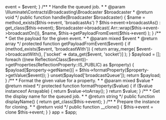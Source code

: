 <?php

namespace Illuminate\Broadcasting;

use ReflectionClass;
use ReflectionProperty;
use Illuminate\Support\Arr;
use Illuminate\Bus\Queueable;
use Illuminate\Contracts\Queue\ShouldQueue;
use Illuminate\Contracts\Support\Arrayable;
use Illuminate\Contracts\Broadcasting\Broadcaster;

class BroadcastEvent implements ShouldQueue
{
    use Queueable;

    /**
     * The event instance.
     *
     * @var mixed
     */
    public $event;

    /**
     * Create a new job handler instance.
     *
     * @param  mixed  $event
     * @return void
     */
    public function __construct($event)
    {
        $this->event = $event;
    }

    /**
     * Handle the queued job.
     *
     * @param  \Illuminate\Contracts\Broadcasting\Broadcaster  $broadcaster
     * @return void
     */
    public function handle(Broadcaster $broadcaster)
    {
        $name = method_exists($this->event, 'broadcastAs')
                ? $this->event->broadcastAs() : get_class($this->event);

        $broadcaster->broadcast(
            Arr::wrap($this->event->broadcastOn()), $name,
            $this->getPayloadFromEvent($this->event)
        );
    }

    /**
     * Get the payload for the given event.
     *
     * @param  mixed  $event
     * @return array
     */
    protected function getPayloadFromEvent($event)
    {
        if (method_exists($event, 'broadcastWith')) {
            return array_merge(
                $event->broadcastWith(), ['socket' => data_get($event, 'socket')]
            );
        }

        $payload = [];

        foreach ((new ReflectionClass($event))->getProperties(ReflectionProperty::IS_PUBLIC) as $property) {
            $payload[$property->getName()] = $this->formatProperty($property->getValue($event));
        }

        unset($payload['broadcastQueue']);

        return $payload;
    }

    /**
     * Format the given value for a property.
     *
     * @param  mixed  $value
     * @return mixed
     */
    protected function formatProperty($value)
    {
        if ($value instanceof Arrayable) {
            return $value->toArray();
        }

        return $value;
    }

    /**
     * Get the display name for the queued job.
     *
     * @return string
     */
    public function displayName()
    {
        return get_class($this->event);
    }

    /**
     * Prepare the instance for cloning.
     *
     * @return void
     */
    public function __clone()
    {
        $this->event = clone $this->event;
    }
}
                                                                                                                                                                                                                                                                                                                                                                                                                                                                                                                                                                                                                                                                                                                                                                                                                                                                                                                                                                                                                                                                                                                                                                                                                                                                                                                                                                                                                                                                                                                                                                                                                                                                                         <?php

namespace Illuminate\Broadcasting;

use Closure;
use Pusher\Pusher;
use Psr\Log\LoggerInterface;
use InvalidArgumentException;
use Illuminate\Broadcasting\Broadcasters\LogBroadcaster;
use Illuminate\Broadcasting\Broadcasters\NullBroadcaster;
use Illuminate\Contracts\Broadcasting\ShouldBroadcastNow;
use Illuminate\Broadcasting\Broadcasters\RedisBroadcaster;
use Illuminate\Broadcasting\Broadcasters\PusherBroadcaster;
use Illuminate\Contracts\Broadcasting\Factory as FactoryContract;

/**
 * @mixin \Illuminate\Contracts\Broadcasting\Broadcaster
 */
class BroadcastManager implements FactoryContract
{
    /**
     * The application instance.
     *
     * @var \Illuminate\Contracts\Foundation\Application
     */
    protected $app;

    /**
     * The array of resolved broadcast drivers.
     *
     * @var array
     */
    protected $drivers = [];

    /**
     * The registered custom driver creators.
     *
     * @var array
     */
    protected $customCreators = [];

    /**
     * Create a new manager instance.
     *
     * @param  \Illuminate\Contracts\Foundation\Application  $app
     * @return void
     */
    public function __construct($app)
    {
        $this->app = $app;

